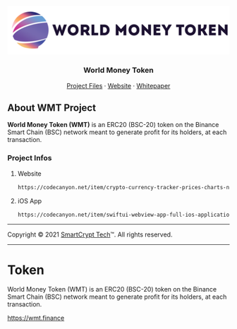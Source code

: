 <!-- PROJECT LOGO -->
<br />
<p align="center">
  <a href="https://github.com/WorldMoneyToken">
    <img src="images/logo.png" alt="Logo">
  </a>

  <h3 align="center">World Money Token</h3>

  <p align="center">
    <a href="https://github.com/WorldMoneyToken/Token/blob/main/solidity/ERC-20.sol">Project Files</a>
    ·
    <a href="https://wmt.finance" target="_Blank">Website</a>
    ·
    <a href="https://github.com/WorldMoneyToken/Token/blob/main/docs/whitepaper.pdf">Whitepaper</a>
  </p>
</p>

<!-- ABOUT THE PROJECT -->
## About WMT Project

**World Money Token (WMT)** is an ERC20 (BSC-20) token on the Binance Smart Chain (BSC) network meant to generate profit for its holders, at each transaction.


### Project Infos

1. Website
   ```sh
   https://codecanyon.net/item/crypto-currency-tracker-prices-charts-news-icos-info-and-more/21588008
   ```
2. iOS App
   ```sh
   https://codecanyon.net/item/swiftui-webview-app-full-ios-application/31479186
   ```

------------
Copyright © 2021 [SmartCrypt Tech](https://SmartCrypt.Tech)™. All rights reserved.

------------


# Token
World Money Token (WMT) is an ERC20 (BSC-20) token on the Binance Smart Chain (BSC) network meant to generate profit for its holders, at each transaction.

https://wmt.finance